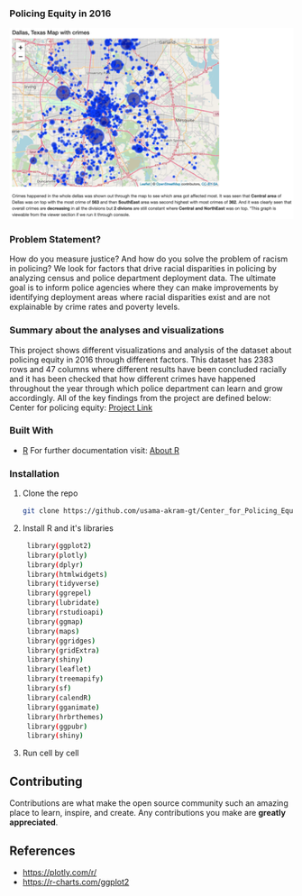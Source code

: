 ### Policing Equity in 2016

<p align="center">
   <img src="https://github.com/usama-akram-gt/Center_for_Policing_Equity/blob/master/map.png" />
</p>

### Problem Statement?
How do you measure justice? And how do you solve the problem of racism in policing? We look for factors that drive racial disparities in policing by analyzing census and police department deployment data. The ultimate goal is to inform police agencies where they can make improvements by identifying deployment areas where racial disparities exist and are not explainable by crime rates and poverty levels.

### Summary about the analyses and visualizations
This project shows different visualizations and analysis of the
dataset about policing equity in 2016 through different factors. This
dataset has 2383 rows and 47 columns where different results have been
concluded racially and it has been checked that how different crimes
have happened throughout the year through which police department can
learn and grow accordingly. All of the key findings from the project are
defined below: <br>
Center for policing equity: <a href="https://www.kaggle.com/code/osamaakrambaig/center-for-policing-equity">Project Link</a>

### Built With
* [R](https://www.r-project.org/)
For further documentation visit: <a href="https://www.r-project.org/about.html">About R</a>

### Installation
1. Clone the repo
   ```sh
   git clone https://github.com/usama-akram-gt/Center_for_Policing_Equity.git
   ```
2. Install R and it's libraries
   ```sh
    library(ggplot2)
    library(plotly)
    library(dplyr)
    library(htmlwidgets)
    library(tidyverse)
    library(ggrepel)
    library(lubridate)
    library(rstudioapi)
    library(ggmap)
    library(maps)
    library(ggridges)
    library(gridExtra)
    library(shiny)
    library(leaflet)
    library(treemapify)
    library(sf)
    library(calendR)
    library(gganimate)
    library(hrbrthemes)
    library(ggpubr)
    library(shiny)
   ```
3. Run cell by cell
   

<!-- CONTRIBUTING -->
## Contributing
Contributions are what make the open source community such an amazing place to learn, inspire, and create. Any contributions you make are **greatly appreciated**.


## References
  * https://plotly.com/r/
  * https://r-charts.com/ggplot2